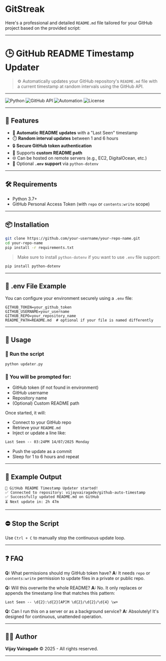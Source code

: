 # GitStreak
Here's a professional and detailed `README.md` file tailored for your GitHub project based on the provided script:

---

# 🕒 GitHub README Timestamp Updater

> ⚙️ Automatically updates your GitHub repository's `README.md` file with a current timestamp at random intervals using the GitHub API.

---

![Python](https://img.shields.io/badge/Python-3.7%2B-blue)
![GitHub API](https://img.shields.io/badge/API-GitHub%20v3-orange)
![Automation](https://img.shields.io/badge/Automation-Cron%20style-green)
![License](https://img.shields.io/badge/License-Custom-lightgrey)

---

## 📌 Features

* 🤖 **Automatic README updates** with a "Last Seen" timestamp
* ⏱️ **Random interval updates** between 1 and 6 hours
* 🔒 **Secure GitHub token authentication**
* 📁 Supports **custom README path**
* 🌐 Can be hosted on remote servers (e.g., EC2, DigitalOcean, etc.)
* 🔧 Optional **`.env` support** via `python-dotenv`

---

## 🛠️ Requirements

* Python 3.7+
* GitHub Personal Access Token (with `repo` or `contents:write` scope)

---

## 📦 Installation

```bash
git clone https://github.com/your-username/your-repo-name.git
cd your-repo-name
pip install -r requirements.txt
```

> Make sure to install `python-dotenv` if you want to use `.env` file support:

```bash
pip install python-dotenv
```

---

## 📁 .env File Example

You can configure your environment securely using a `.env` file:

```env
GITHUB_TOKEN=your_github_token
GITHUB_USERNAME=your_username
GITHUB_REPO=your_repository_name
README_PATH=README.md  # optional if your file is named differently
```

---

## 🚀 Usage

### 🔁 Run the script

```bash
python updater.py
```

### 🧪 You will be prompted for:

* GitHub token (if not found in environment)
* GitHub username
* Repository name
* (Optional) Custom README path

Once started, it will:

* Connect to your GitHub repo
* Retrieve your `README.md`
* Inject or update a line like:

```markdown
Last Seen -- 03:24PM 14/07/2025 Monday
```

* Push the update as a commit
* Sleep for 1 to 6 hours and repeat

---

## 📸 Example Output

```
🚀 GitHub README Timestamp Updater started!
✅ Connected to repository: vijayvairagade/github-auto-timestamp
✅ Successfully updated README.md on GitHub
⏳ Next update in: 2h 47m
```

---

## ⛔ Stop the Script

Use `Ctrl + C` to manually stop the continuous update loop.

---

## ❓ FAQ

**Q:** What permissions should my GitHub token have?
**A:** It needs `repo` or `contents:write` permission to update files in a private or public repo.

**Q:** Will this overwrite the whole README?
**A:** No. It only replaces or appends the timestamp line that matches this pattern:

```regex
Last Seen -- \d{2}:\d{2}[AP]M \d{2}/\d{2}/\d{4} \w+
```

**Q:** Can I run this on a server or as a background service?
**A:** Absolutely! It's designed for continuous, unattended operation.

---

## 👨‍💻 Author

**Vijay Vairagade**
© 2025 - All rights reserved.

---
